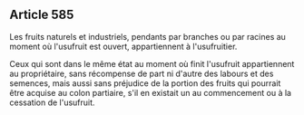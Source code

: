 Article 585
----
Les fruits naturels et industriels, pendants par branches ou par racines au
moment où l'usufruit est ouvert, appartiennent à l'usufruitier.

Ceux qui sont dans le même état au moment où finit l'usufruit appartiennent au
propriétaire, sans récompense de part ni d'autre des labours et des semences,
mais aussi sans préjudice de la portion des fruits qui pourrait être acquise au
colon partiaire, s'il en existait un au commencement ou à la cessation de
l'usufruit.

